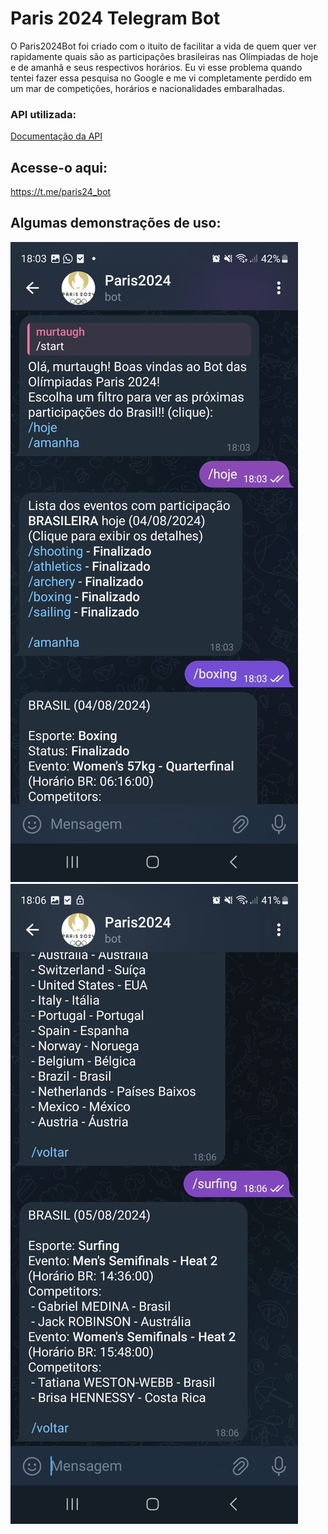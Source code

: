 # Paris 2024 Telegram Bot

O Paris2024Bot foi criado com o ituito de facilitar a vida de quem quer ver rapidamente quais são as participações brasileiras nas Olímpiadas de hoje e de amanhã e seus respectivos horários.
Eu vi esse problema quando tentei fazer essa pesquisa no Google e me vi completamente perdido em um mar de competições, horários e nacionalidades embaralhadas. 

### API utilizada:
<a href="https://www.tabnews.com.br/RobertoCestari/fiz-uma-api-das-olimpiadas-2024-com-dados-em-tempo-real" target="_blank">Documentação da API</a>

## Acesse-o aqui:
<a href="https://t.me/paris24_bot" target="_blank">https://t.me/paris24_bot</a>


## Algumas demonstrações de uso:

![Descrição da imagem 1](https://raw.githubusercontent.com/thiagosnx/paris2024-bot/main/p1.png)
![Descrição da imagem 2](https://raw.githubusercontent.com/thiagosnx/paris2024-bot/main/p2.png)
